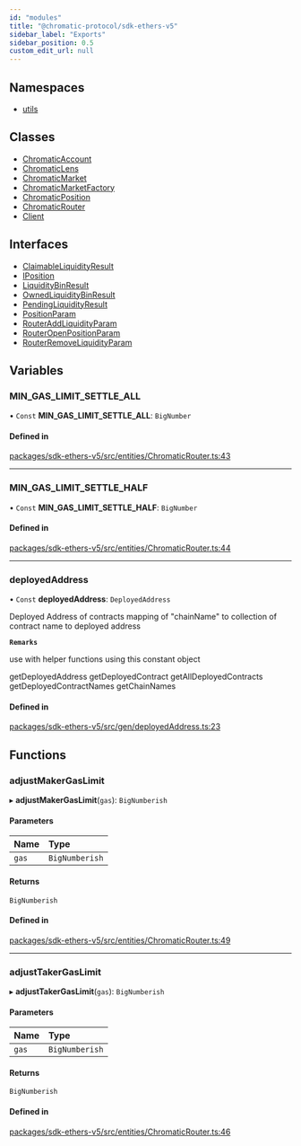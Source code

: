 ```yaml
---
id: "modules"
title: "@chromatic-protocol/sdk-ethers-v5"
sidebar_label: "Exports"
sidebar_position: 0.5
custom_edit_url: null
---
```


## Namespaces

- [utils](namespaces/utils.md)

## Classes

- [ChromaticAccount](classes/ChromaticAccount.md)
- [ChromaticLens](classes/ChromaticLens.md)
- [ChromaticMarket](classes/ChromaticMarket.md)
- [ChromaticMarketFactory](classes/ChromaticMarketFactory.md)
- [ChromaticPosition](classes/ChromaticPosition.md)
- [ChromaticRouter](classes/ChromaticRouter.md)
- [Client](classes/Client.md)

## Interfaces

- [ClaimableLiquidityResult](interfaces/ClaimableLiquidityResult.md)
- [IPosition](interfaces/IPosition.md)
- [LiquidityBinResult](interfaces/LiquidityBinResult.md)
- [OwnedLiquidityBinResult](interfaces/OwnedLiquidityBinResult.md)
- [PendingLiquidityResult](interfaces/PendingLiquidityResult.md)
- [PositionParam](interfaces/PositionParam.md)
- [RouterAddLiquidityParam](interfaces/RouterAddLiquidityParam.md)
- [RouterOpenPositionParam](interfaces/RouterOpenPositionParam.md)
- [RouterRemoveLiquidityParam](interfaces/RouterRemoveLiquidityParam.md)

## Variables

### MIN\_GAS\_LIMIT\_SETTLE\_ALL

• `Const` **MIN\_GAS\_LIMIT\_SETTLE\_ALL**: `BigNumber`

#### Defined in

[packages/sdk-ethers-v5/src/entities/ChromaticRouter.ts:43](https://github.com/chromatic-protocol/sdk/blob/ba212bd/packages/sdk-ethers-v5/src/entities/ChromaticRouter.ts#L43)

___

### MIN\_GAS\_LIMIT\_SETTLE\_HALF

• `Const` **MIN\_GAS\_LIMIT\_SETTLE\_HALF**: `BigNumber`

#### Defined in

[packages/sdk-ethers-v5/src/entities/ChromaticRouter.ts:44](https://github.com/chromatic-protocol/sdk/blob/ba212bd/packages/sdk-ethers-v5/src/entities/ChromaticRouter.ts#L44)

___

### deployedAddress

• `Const` **deployedAddress**: `DeployedAddress`

Deployed Address of contracts
mapping of "chainName" to collection of contract name to deployed address

**`Remarks`**

use with helper functions using this constant object

getDeployedAddress
getDeployedContract
getAllDeployedContracts
getDeployedContractNames
getChainNames

#### Defined in

[packages/sdk-ethers-v5/src/gen/deployedAddress.ts:23](https://github.com/chromatic-protocol/sdk/blob/ba212bd/packages/sdk-ethers-v5/src/gen/deployedAddress.ts#L23)

## Functions

### adjustMakerGasLimit

▸ **adjustMakerGasLimit**(`gas`): `BigNumberish`

#### Parameters

| Name | Type |
| :------ | :------ |
| `gas` | `BigNumberish` |

#### Returns

`BigNumberish`

#### Defined in

[packages/sdk-ethers-v5/src/entities/ChromaticRouter.ts:49](https://github.com/chromatic-protocol/sdk/blob/ba212bd/packages/sdk-ethers-v5/src/entities/ChromaticRouter.ts#L49)

___

### adjustTakerGasLimit

▸ **adjustTakerGasLimit**(`gas`): `BigNumberish`

#### Parameters

| Name | Type |
| :------ | :------ |
| `gas` | `BigNumberish` |

#### Returns

`BigNumberish`

#### Defined in

[packages/sdk-ethers-v5/src/entities/ChromaticRouter.ts:46](https://github.com/chromatic-protocol/sdk/blob/ba212bd/packages/sdk-ethers-v5/src/entities/ChromaticRouter.ts#L46)
